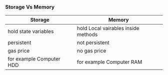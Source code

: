 ### Storage Vs Memory

| Storage | Memory |
| ------ | ------ |
| hold state variables | hold Local vairables inside methods |
| persistent | not persistent |
| gas price | no gas price |
| for example Computer HDD | for example Computer RAM |